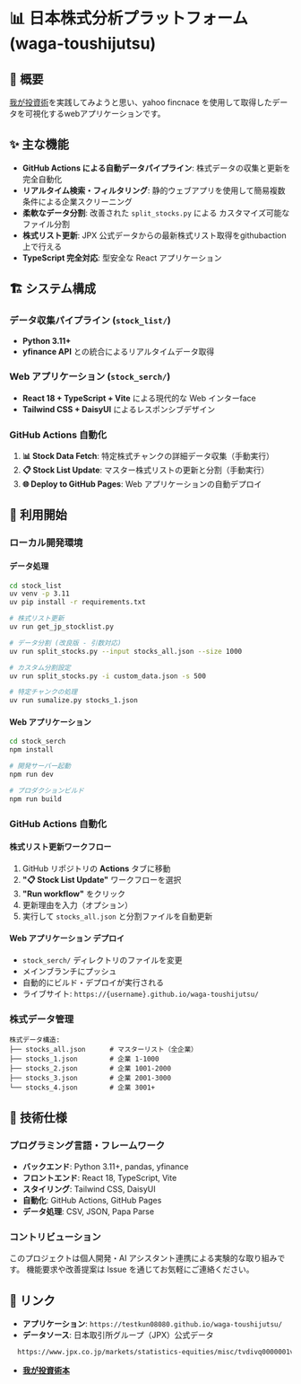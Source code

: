 # 📊 日本株式分析プラットフォーム (waga-toushijutsu)

## 🌟 概要
[我が投資術](https://amzn.to/4nPN9P5)を実践してみようと思い、yahoo fincnace を使用して取得したデータを可視化するwebアプリケーションです。

## ✨ 主な機能

- **GitHub Actions による自動データパイプライン**: 株式データの収集と更新を完全自動化
- **リアルタイム検索・フィルタリング**: 静的ウェブアプリを使用して簡易複数条件による企業スクリーニング
- **柔軟なデータ分割**: 改善された `split_stocks.py` による カスタマイズ可能なファイル分割
- **株式リスト更新**: JPX 公式データからの最新株式リスト取得をgithubaction上で行える
- **TypeScript 完全対応**: 型安全な React アプリケーション


## 🏗️ システム構成

### データ収集パイプライン (`stock_list/`)
- **Python 3.11+** 
- **yfinance API** との統合によるリアルタイムデータ取得


### Web アプリケーション (`stock_serch/`)
- **React 18 + TypeScript + Vite** による現代的な Web インターface
- **Tailwind CSS + DaisyUI** によるレスポンシブデザイン


### GitHub Actions 自動化
1. **📊 Stock Data Fetch**: 特定株式チャンクの詳細データ収集（手動実行）
2. **📋 Stock List Update**: マスター株式リストの更新と分割（手動実行）
3. **🌐 Deploy to GitHub Pages**: Web アプリケーションの自動デプロイ

## 🚀 利用開始

### ローカル開発環境

#### データ処理
```bash
cd stock_list
uv venv -p 3.11 
uv pip install -r requirements.txt

# 株式リスト更新
uv run get_jp_stocklist.py

# データ分割 (改良版 - 引数対応)
uv run split_stocks.py --input stocks_all.json --size 1000

# カスタム分割設定
uv run split_stocks.py -i custom_data.json -s 500

# 特定チャンクの処理
uv run sumalize.py stocks_1.json
```

#### Web アプリケーション
```bash
cd stock_serch
npm install

# 開発サーバー起動
npm run dev

# プロダクションビルド
npm run build
```

### GitHub Actions 自動化

#### 株式リスト更新ワークフロー
1. GitHub リポジトリの **Actions** タブに移動
2. **"📋 Stock List Update"** ワークフローを選択
3. **"Run workflow"** をクリック
4. 更新理由を入力（オプション）
5. 実行して `stocks_all.json` と分割ファイルを自動更新

#### Web アプリケーション デプロイ
- `stock_serch/` ディレクトリのファイルを変更
- メインブランチにプッシュ
- 自動的にビルド・デプロイが実行される
- ライブサイト: `https://{username}.github.io/waga-toushijutsu/`


### 株式データ管理
```
株式データ構造:
├── stocks_all.json      # マスターリスト（全企業）
├── stocks_1.json        # 企業 1-1000
├── stocks_2.json        # 企業 1001-2000
├── stocks_3.json        # 企業 2001-3000
└── stocks_4.json        # 企業 3001+
```


## 🔧 技術仕様

### プログラミング言語・フレームワーク
- **バックエンド**: Python 3.11+, pandas, yfinance
- **フロントエンド**: React 18, TypeScript, Vite
- **スタイリング**: Tailwind CSS, DaisyUI
- **自動化**: GitHub Actions, GitHub Pages
- **データ処理**: CSV, JSON, Papa Parse


### コントリビューション
このプロジェクトは個人開発・AI アシスタント連携による実験的な取り組みです。
機能要求や改善提案は Issue を通じてお気軽にご連絡ください。


## 🔗 リンク
- **アプリケーション**: `https://testkun08080.github.io/waga-toushijutsu/`
- **データソース**: 日本取引所グループ（JPX）公式データ
```html
  https://www.jpx.co.jp/markets/statistics-equities/misc/tvdivq0000001vg2-att/data_j.xls
  ```
- **[我が投資術本](https://amzn.to/4nPN9P5)**
  